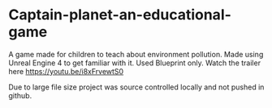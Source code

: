 # Captain-planet-an-educational-game
A game made for children to teach about environment pollution. Made using Unreal Engine 4 to get familiar with it. Used Blueprint only.
Watch the trailer here https://youtu.be/i8xFrvewtS0

Due to large file size project was source controlled locally and not pushed in github.
